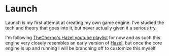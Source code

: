 # Launch

Launch is my first attempt at creating my own game engine. I've studied the tech and theory that goes into it, but never actually given it a serious try.

I'm following [TheCherno's Hazel youtube playlist](https://youtube.com/playlist?list=PLlrATfBNZ98dC-V-N3m0Go4deliWHPFwT) for now and as such this engine very closely resembles an early version of [Hazel](https://github.com/TheCherno/Hazel), but once the core engine is up and running I will be branching off to customize this myself
